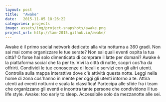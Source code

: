 ```yaml
---
layout: post
title:  "Awake"
date:   2015-11-05 18:26:22
categories: projects
image: assets/img/project-snapshots/awake.png
project_url: http://lam-2015.github.io/awake/
---
```


Awake &egrave; il primo social network dedicato alla vita notturna a 360 gradi. Non sai mai come organizzare le tue serate? Non sai quali eventi ospita la tua citt&agrave;? O forse hai solo dimenticato di comprare il latte per domani? Awake &egrave; la piattaforma social che fa per te. Vivi la citt&agrave; di notte, scopri cos'ha da offrirti. Condividi le tue conoscenze di locali e servizi con gli altri utenti. Controlla sulla mappa interattiva dove c'&egrave; attivit&agrave; questa notte. Leggi nella home di zona cos'hanno in mente per oggi gli utenti intorno a te. Attira utenti ad eventi notturni e scala la classifica! Partecipa alle sfide fra i team che organizzano gli eventi e incontra tante persone che condividono il tuo life style. Awake: too early to sleep. Accessibile solo da mezzanotte alle sei.
